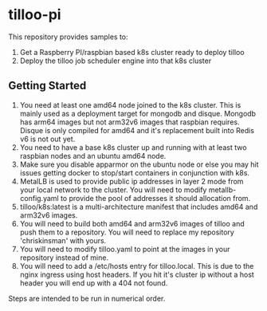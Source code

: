 # tilloo-pi

This repository provides samples to:

1. Get a Raspberry PI/raspbian based k8s cluster ready to deploy tilloo
2. Deploy the tilloo job scheduler engine into that k8s cluster

## Getting Started

1. You need at least one amd64 node joined to the k8s cluster.  This is mainly used as a deployment target for mongodb and disque.  Mongodb has arm64 images but not arm32v6 images that raspbian requires.  Disque is only compiled for amd64 and it's replacement built into Redis v6 is not out yet.
2. You need to have a base k8s cluster up and running with at least two raspbian nodes and an ubuntu amd64 node.
3. Make sure you disable apparmor on the ubuntu node or else you may hit issues getting docker to stop/start containers in conjunction with k8s.
4. MetalLB is used to provide public ip addresses in layer 2 mode from your local network to the cluster.  You will need to modify metallb-config.yaml to provide the pool of addresses it should allocation from.
5. tilloo/k8s:latest is a multi-architecture manifest that includes amd64 and arm32v6 images. 
6. You will need to build both amd64 and arm32v6 images of tilloo and push them to a repository.  You will need to replace my repository 'chriskinsman' with yours.
7. You will need to modify tilloo.yaml to point at the images in your repository instead of mine.
8. You will need to add a /etc/hosts entry for tilloo.local.  This is due to the nginx ingress using host headers.  If you hit it's cluster ip without a host header you will end up with a 404 not found.

Steps are intended to be run in numerical order.

